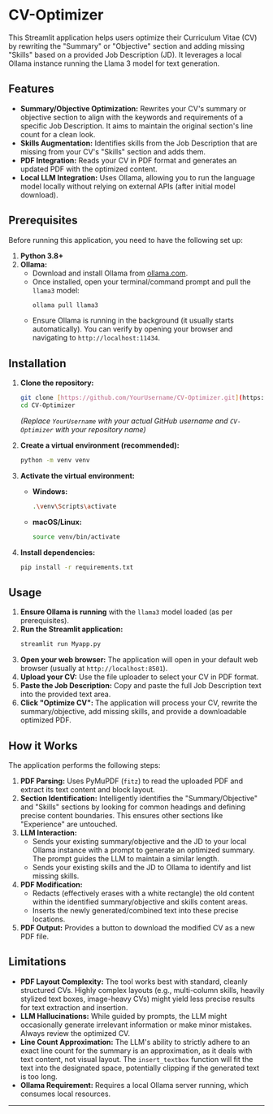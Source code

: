 # CV-Optimizer

This Streamlit application helps users optimize their Curriculum Vitae (CV) by rewriting the "Summary" or "Objective" section and adding missing "Skills" based on a provided Job Description (JD). It leverages a local Ollama instance running the Llama 3 model for text generation.

## Features

* **Summary/Objective Optimization:** Rewrites your CV's summary or objective section to align with the keywords and requirements of a specific Job Description. It aims to maintain the original section's line count for a clean look.
* **Skills Augmentation:** Identifies skills from the Job Description that are missing from your CV's "Skills" section and adds them.
* **PDF Integration:** Reads your CV in PDF format and generates an updated PDF with the optimized content.
* **Local LLM Integration:** Uses Ollama, allowing you to run the language model locally without relying on external APIs (after initial model download).

## Prerequisites

Before running this application, you need to have the following set up:

1.  **Python 3.8+**
2.  **Ollama:**
    * Download and install Ollama from [ollama.com](https://ollama.com/).
    * Once installed, open your terminal/command prompt and pull the `llama3` model:
        ```bash
        ollama pull llama3
        ```
    * Ensure Ollama is running in the background (it usually starts automatically). You can verify by opening your browser and navigating to `http://localhost:11434`.

## Installation

1.  **Clone the repository:**
    ```bash
    git clone [https://github.com/YourUsername/CV-Optimizer.git](https://github.com/YourUsername/CV-Optimizer.git)
    cd CV-Optimizer
    ```
    *(Replace `YourUsername` with your actual GitHub username and `CV-Optimizer` with your repository name)*

2.  **Create a virtual environment (recommended):**
    ```bash
    python -m venv venv
    ```

3.  **Activate the virtual environment:**
    * **Windows:**
        ```bash
        .\venv\Scripts\activate
        ```
    * **macOS/Linux:**
        ```bash
        source venv/bin/activate
        ```

4.  **Install dependencies:**
    ```bash
    pip install -r requirements.txt
    ```

## Usage

1.  **Ensure Ollama is running** with the `llama3` model loaded (as per prerequisites).
2.  **Run the Streamlit application:**
    ```bash
    streamlit run Myapp.py
    ```
3.  **Open your web browser:** The application will open in your default web browser (usually at `http://localhost:8501`).
4.  **Upload your CV:** Use the file uploader to select your CV in PDF format.
5.  **Paste the Job Description:** Copy and paste the full Job Description text into the provided text area.
6.  **Click "Optimize CV":** The application will process your CV, rewrite the summary/objective, add missing skills, and provide a downloadable optimized PDF.

## How it Works

The application performs the following steps:

1.  **PDF Parsing:** Uses PyMuPDF (`fitz`) to read the uploaded PDF and extract its text content and block layout.
2.  **Section Identification:** Intelligently identifies the "Summary/Objective" and "Skills" sections by looking for common headings and defining precise content boundaries. This ensures other sections like "Experience" are untouched.
3.  **LLM Interaction:**
    * Sends your existing summary/objective and the JD to your local Ollama instance with a prompt to generate an optimized summary. The prompt guides the LLM to maintain a similar length.
    * Sends your existing skills and the JD to Ollama to identify and list missing skills.
4.  **PDF Modification:**
    * Redacts (effectively erases with a white rectangle) the old content within the identified summary/objective and skills content areas.
    * Inserts the newly generated/combined text into these precise locations.
5.  **PDF Output:** Provides a button to download the modified CV as a new PDF file.

## Limitations

* **PDF Layout Complexity:** The tool works best with standard, cleanly structured CVs. Highly complex layouts (e.g., multi-column skills, heavily stylized text boxes, image-heavy CVs) might yield less precise results for text extraction and insertion.
* **LLM Hallucinations:** While guided by prompts, the LLM might occasionally generate irrelevant information or make minor mistakes. Always review the optimized CV.
* **Line Count Approximation:** The LLM's ability to strictly adhere to an exact line count for the summary is an approximation, as it deals with text content, not visual layout. The `insert_textbox` function will fit the text into the designated space, potentially clipping if the generated text is too long.
* **Ollama Requirement:** Requires a local Ollama server running, which consumes local resources.

---

